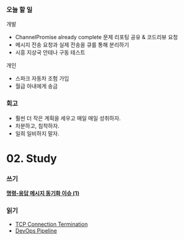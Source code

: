 ### 오늘 할 일

개발

- ChannelPromise already complete 문제 리포팅 공유 & 코드리뷰 요청
- 메시지 전송 요청과 실제 전송을 큐를 통해 분리하기
- 시흥 지상국 안테나 구동 테스트

개인

- 스파크 자동차 조험 가입
- 월급 아내에게 송금

### 회고

- 훨씬 더 작은 계획을 세우고 매일 매일 성취하자.
- 차분하고, 침착하자.
- 일희 일비하지 말자.

# 02. Study

### 쓰기

[**명령-응답 메시지 동기화 이슈 (1)**](https://www.notion.so/1-c0ef24c801ad4f49b3c4ce18547eac34) 

### 읽기

- [TCP Connection Termination](https://diameter-protocol.blogspot.com/2015/05/tcp-connection-termination.html)
- [DevOps Pipeline](https://www.atlassian.com/devops/devops-tools/devops-pipeline?utm_source=newsletter-email&utm_medium=email&utm_campaign=december2021-BB-digest_EML-11353&jobid=105338645&subid=1576549850)
